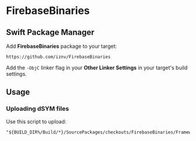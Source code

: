 # FirebaseBinaries

## Swift Package Manager

Add **FirebaseBinaries** package to your target:

```
https://github.com/iznv/FirebaseBinaries
```

Add the `-ObjC` linker flag in your **Other Linker Settings** in your target's build settings.

## Usage

### Uploading dSYM files

Use this script to upload:

```shell
"${BUILD_DIR%/Build/*}/SourcePackages/checkouts/FirebaseBinaries/Frameworks/FirebaseCrashlytics/run"
```
